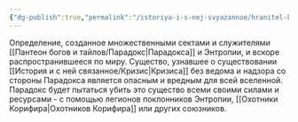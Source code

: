 ```yaml
---
{"dg-publish":true,"permalink":"/istoriya-i-s-nej-svyazannoe/hranitel-krizisa/","dgPassFrontmatter":true}
---
```


Определение, созданное множественными сектами и служителями [[Пантеон богов и тайлов/Парадокс\|Парадокса]] и Энтропии, и вскоре распространившееся по миру. Существо, узнавшее о существовании [[История и с ней связанное/Кризис\|Кризиса]] без ведома и надзора со стороны Парадокса является опасным и вредным для всей вселенной.
Парадокс будет пытаться убить это существо всеми своими силами и ресурсами - с помощью легионов поклонников Энтропии, [[Охотники Корифира\|Охотников Корифира]] или других союзников.